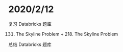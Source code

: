 # 2020/2/12

复习 Databricks 题库

131. The Skyline Problem + 218. The Skyline Problem

总结 Databricks 题库